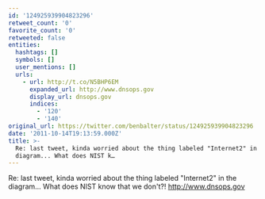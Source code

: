 ```yaml
---
id: '124925939904823296'
retweet_count: '0'
favorite_count: '0'
retweeted: false
entities:
  hashtags: []
  symbols: []
  user_mentions: []
  urls:
    - url: http://t.co/N5BHP6EM
      expanded_url: http://www.dnsops.gov
      display_url: dnsops.gov
      indices:
        - '120'
        - '140'
original_url: https://twitter.com/benbalter/status/124925939904823296
date: '2011-10-14T19:13:59.000Z'
title: >-
  Re: last tweet, kinda worried about the thing labeled "Internet2" in the
  diagram... What does NIST k…
---
```


Re: last tweet, kinda worried about the thing labeled "Internet2" in the diagram... What does NIST know that we don't?! http://www.dnsops.gov